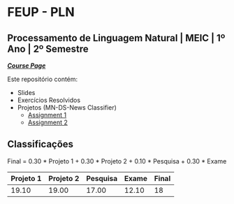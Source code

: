 # FEUP - PLN

## Processamento de Linguagem Natural | MEIC | 1º Ano | 2º Semestre


[***Course Page***](https://sigarra.up.pt/feup/pt/ucurr_geral.ficha_uc_view?pv_ocorrencia_id=501949)


Este repositório contém:
- Slides
- Exercícios Resolvidos
- Projetos (MN-DS-News Classifier)
   - [Assignment 1](https://github.com/filipepcampos/feup-pln-assignment1)
   - [Assignment 2](https://github.com/filipepcampos/feup-pln-assignment2)

## Classificações

Final = 0.30 * Projeto 1 + 0.30 * Projeto 2 + 0.10 * Pesquisa + 0.30 * Exame

| Projeto 1 | Projeto 2 | Pesquisa | Exame | Final
|---|---|---|---|---
| 19.10 | 19.00 | 17.00 | 12.10 | 18
